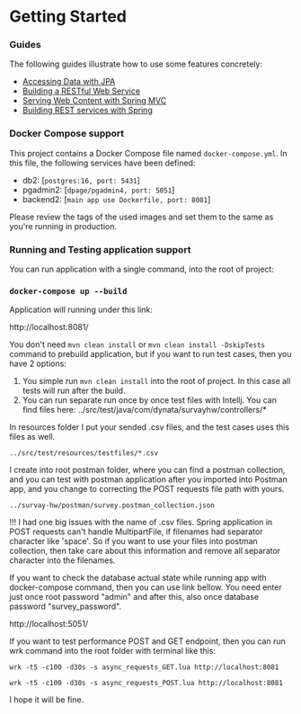 # Getting Started

### Guides

The following guides illustrate how to use some features concretely:

* [Accessing Data with JPA](https://spring.io/guides/gs/accessing-data-jpa/)
* [Building a RESTful Web Service](https://spring.io/guides/gs/rest-service/)
* [Serving Web Content with Spring MVC](https://spring.io/guides/gs/serving-web-content/)
* [Building REST services with Spring](https://spring.io/guides/tutorials/rest/)

### Docker Compose support

This project contains a Docker Compose file named `docker-compose.yml`.
In this file, the following services have been defined:

* db2: [`postgres:16, port: 5431`]
* pgadmin2: [`dpage/pgadmin4, port: 5051`]
* backend2: [`main app use Dockerfile, port: 8081`]

Please review the tags of the used images and set them to the same as you're running in production.

### Running and Testing application support

You can run application with a single command, into the root of project:

### `docker-compose up --build`

Application will running under this link:

http://localhost:8081/

You don't need `mvn clean install` or `mvn clean install -DskipTests` command to prebuild application,
but if you want to run test cases, then you have 2 options:

1. You simple run `mvn clean install` into the root of project. In this case all tests will run after the build.
2. You can run separate run once by once test files with Intellj. You can find files here:
   ../src/test/java/com/dynata/survayhw/controllers/*

In resources folder I put your sended .csv files, and the test cases uses this files as well.

    ../src/test/resources/testfiles/*.csv

I create into root postman folder, where you can find a postman collection,
and you can test with postman application after you imported into Postman app,
and you change to correcting the POST requests file path with yours.

    ../survay-hw/postman/survey.postman_collection.json

!!! I had one big issues with the name of .csv files.
Spring application in POST requests can't handle MultipartFile, if filenames had separator character like 'space'.
So if you want to use your files into postman collection, then take care about this information and remove all separator
character into the filenames.

If you want to check the database actual state while running app with docker-compose command,
then you can use link bellow. You need enter just once root password "admin" and after this, also once database
password "survey_password".

http://localhost:5051/

If you want to test performance POST and GET endpoint, then you can run wrk command into the root folder with terminal
like this:

`wrk -t5 -c100 -d30s -s async_requests_GET.lua http://localhost:8081`

`wrk -t5 -c100 -d30s -s async_requests_POST.lua http://localhost:8081`

I hope it will be fine.